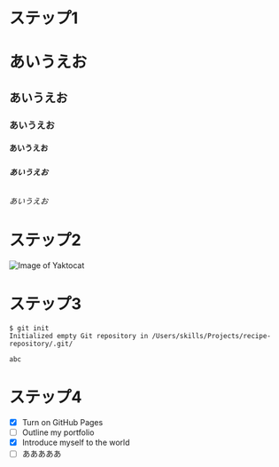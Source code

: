 # <h1> ステップ1
# <h1> あいうえお
## <h2> あいうえお
### <h3> あいうえお
#### <h4> あいうえお
##### <h5> あいうえお
###### <h6> あいうえお

# <h1> ステップ2
![Image of Yaktocat](https://octodex.github.com/images/yaktocat.png)

# <h1> ステップ3
```
$ git init
Initialized empty Git repository in /Users/skills/Projects/recipe-repository/.git/
```
```
abc
```

# <h1> ステップ4
- [X] Turn on GitHub Pages
- [ ] Outline my portfolio
- [x] Introduce myself to the world
- [ ] あああああ
